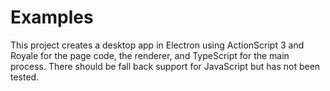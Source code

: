 # Examples
This project creates a desktop app in Electron using ActionScript 3 and Royale for the page code, the renderer, and TypeScript for the main process. There should be fall back support for JavaScript but has not been tested. 